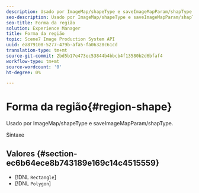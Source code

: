 ```yaml
---
description: Usado por ImageMap/shapeType e saveImageMapParam/shapType.
seo-description: Usado por ImageMap/shapeType e saveImageMapParam/shapType.
seo-title: Forma da região
solution: Experience Manager
title: Forma da região
topic: Scene7 Image Production System API
uuid: ea879108-5277-479b-afa5-fa06328c61cd
translation-type: tm+mt
source-git-commit: 2bd5b17e473ec53844b4bbcb4f13580b2d6bfaf4
workflow-type: tm+mt
source-wordcount: '0'
ht-degree: 0%

---
```



# Forma da região{#region-shape}

Usado por ImageMap/shapeType e saveImageMapParam/shapType.

Sintaxe

## Valores {#section-ec6b64ece8b743189e169c14c4515559}

* [!DNL `Rectangle`]
* [!DNL `Polygon`]


